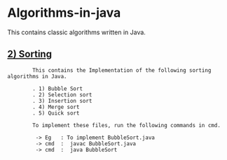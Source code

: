 # Algorithms-in-java
This contains classic algorithms written in Java.

## [2) Sorting](https://github.com/lokeshkarra/Algorithms-in-java/tree/e6b2953916f7ebc74956da641f393ee3c8f5596d/Sorting)

            This contains the Implementation of the following sorting algorithms in Java.

            . 1) Bubble Sort
            . 2) Selection sort
            . 3) Insertion sort
            . 4) Merge sort
            . 5) Quick sort
            
            To implement these files, run the following commands in cmd.
            
             -> Eg   : To implement BubbleSort.java
             -> cmd  :  javac BubbleSort.java
             -> cmd  :  java BubbleSort






